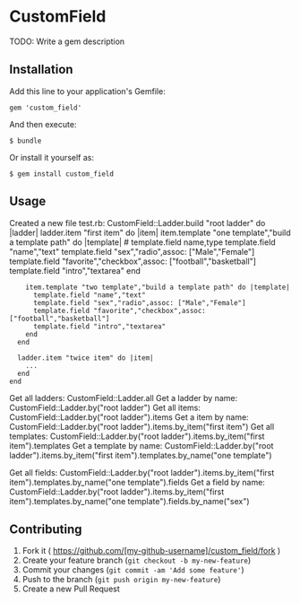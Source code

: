 # CustomField

TODO: Write a gem description

## Installation

Add this line to your application's Gemfile:

    gem 'custom_field'

And then execute:

    $ bundle

Or install it yourself as:

    $ gem install custom_field

## Usage
Created a new file test.rb:
    CustomField::Ladder.build "root ladder" do |ladder|
      ladder.item "first item" do |item|
        item.template "one template","build a template path" do |template|
          # template.field name,type
          template.field "name","text"
          template.field "sex","radio",assoc: ["Male","Female"]
          template.field "favorite","checkbox",assoc: ["football","basketball"]
          template.field "intro","textarea"
        end

        item.template "two template","build a template path" do |template|
          template.field "name","text"
          template.field "sex","radio",assoc: ["Male","Female"]
          template.field "favorite","checkbox",assoc: ["football","basketball"]
          template.field "intro","textarea"
        end
      end

      ladder.item "twice item" do |item|
        ...
      end
    end
    
Get all ladders:
    CustomField::Ladder.all
Get a ladder by name:
    CustomField::Ladder.by("root ladder")
Get all items:
    CustomField::Ladder.by("root ladder").items
Get a item by name:
    CustomField::Ladder.by("root ladder").items.by_item("first item")
Get all templates:
    CustomField::Ladder.by("root ladder").items.by_item("first item").templates
Get a template by name:
    CustomField::Ladder.by("root ladder").items.by_item("first item").templates.by_name("one template")

Get all fields:
    CustomField::Ladder.by("root ladder").items.by_item("first item").templates.by_name("one template").fields
Get a field by name:
    CustomField::Ladder.by("root ladder").items.by_item("first item").templates.by_name("one template").fields.by_name("sex")

## Contributing

1. Fork it ( https://github.com/[my-github-username]/custom_field/fork )
2. Create your feature branch (`git checkout -b my-new-feature`)
3. Commit your changes (`git commit -am 'Add some feature'`)
4. Push to the branch (`git push origin my-new-feature`)
5. Create a new Pull Request
